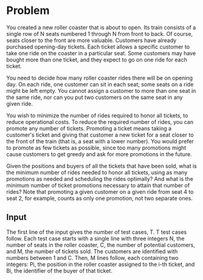 # Problem

You created a new roller coaster that is about to open. Its train consists of a single row of N seats numbered 1 through N from front to back. Of course, seats closer to the front are more valuable. Customers have already purchased opening-day tickets. Each ticket allows a specific customer to take one ride on the coaster in a particular seat. Some customers may have bought more than one ticket, and they expect to go on one ride for each ticket.

You need to decide how many roller coaster rides there will be on opening day. On each ride, one customer can sit in each seat; some seats on a ride might be left empty. You cannot assign a customer to more than one seat in the same ride, nor can you put two customers on the same seat in any given ride.

You wish to minimize the number of rides required to honor all tickets, to reduce operational costs. To reduce the required number of rides, you can promote any number of tickets. Promoting a ticket means taking a customer's ticket and giving that customer a new ticket for a seat closer to the front of the train (that is, a seat with a lower number). You would prefer to promote as few tickets as possible, since too many promotions might cause customers to get greedy and ask for more promotions in the future.

Given the positions and buyers of all the tickets that have been sold, what is the minimum number of rides needed to honor all tickets, using as many promotions as needed and scheduling the rides optimally? And what is the minimum number of ticket promotions necessary to attain that number of rides? Note that promoting a given customer on a given ride from seat 4 to seat 2, for example, counts as only one promotion, not two separate ones.

## Input

The first line of the input gives the number of test cases, T. T test cases follow. Each test case starts with a single line with three integers N, the number of seats in the roller coaster, C, the number of potential customers, and M, the number of tickets sold. The customers are identified with numbers between 1 and C. Then, M lines follow, each containing two integers: Pi, the position in the roller coaster assigned to the i-th ticket, and Bi, the identifier of the buyer of that ticket.
